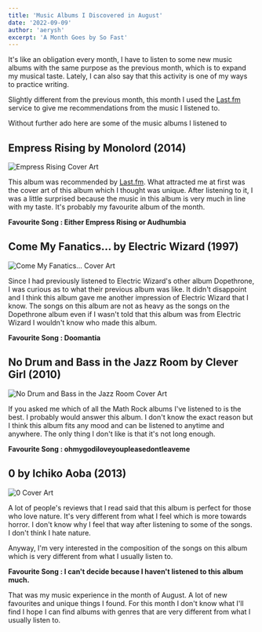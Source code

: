 ```yaml
---
title: 'Music Albums I Discovered in August'
date: '2022-09-09'
author: 'aerysh'
excerpt: 'A Month Goes by So Fast'
---
```


It's like an obligation every month, I have to listen to some new music albums with the same purpose as the previous month, which is to expand my musical taste. Lately, I can also say that this activity is one of my ways to practice writing.

Slightly different from the previous month, this month I used the [Last.fm](https://last.fm) service to give me recommendations from the music I listened to.

Without further ado here are some of the music albums I listened to

## Empress Rising by Monolord (2014)

![Empress Rising Cover Art](https://i.ibb.co/hX4jP1W/empress-rising.jpg)

This album was recommended by [Last.fm](https://last.fm). What attracted me at first was the cover art of this album which I thought was unique. After listening to it, I was a little surprised because the music in this album is very much in line with my taste. It's probably my favourite album of the month.

**Favourite Song : Either Empress Rising or Audhumbia**

## Come My Fanatics... by Electric Wizard (1997)

![Come My Fanatics... Cover Art](https://upload.wikimedia.org/wikipedia/en/c/ce/Come_My_Fanatics....jpg)

Since I had previously listened to Electric Wizard's other album Dopethrone, I was curious as to what their previous album was like. It didn't disappoint and I think this album gave me another impression of Electric Wizard that I know. The songs on this album are not as heavy as the songs on the Dopethrone album even if I wasn't told that this album was from Electric Wizard I wouldn't know who made this album.

**Favourite Song : Doomantia**

## No Drum and Bass in the Jazz Room by Clever Girl (2010)

![No Drum and Bass in the Jazz Room Cover Art](https://f4.bcbits.com/img/a1102744964_16.jpg)

If you asked me which of all the Math Rock albums I've listened to is the best. I probably would answer this album. I don't know the exact reason but I think this album fits any mood and can be listened to anytime and anywhere. The only thing I don't like is that it's not long enough.

**Favourite Song : ohmygodiloveyoupleasedontleaveme**

## 0 by Ichiko Aoba (2013)

![0 Cover Art](https://ichikoaoba.com/login/wp-content/uploads/2022/08/lp_0_rs.jpg)

A lot of people's reviews that I read said that this album is perfect for those who love nature. It's very different from what I feel which is more towards horror. I don't know why I feel that way after listening to some of the songs. I don't think I hate nature.

Anyway, I'm very interested in the composition of the songs on this album which is very different from what I usually listen to.

**Favourite Song : I can't decide because I haven't listened to this album much.**

That was my music experience in the month of August. A lot of new favourites and unique things I found. For this month I don't know what I'll find I hope I can find albums with genres that are very different from what I usually listen to.
